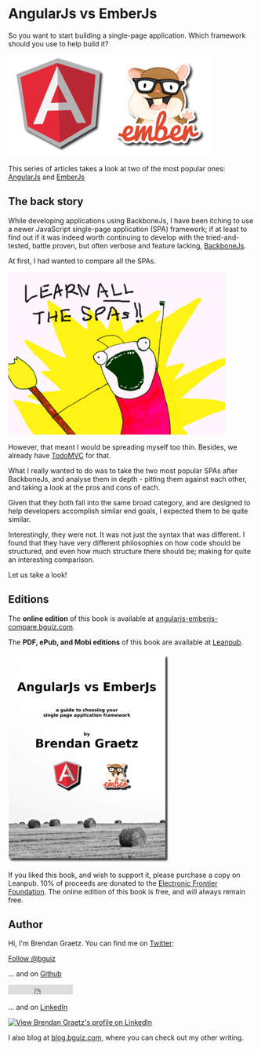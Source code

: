 # AngularJs vs EmberJs

So you want to start building a single-page application.
Which framework should you use to help build it?

![AngularJs vs EmberJs](/images/angularjs-emberjs.png)

This series of articles takes a look at two of the most popular ones:
[AngularJs](http://angularjs.org/) and
[EmberJs](http://emberjs.com/)

## The back story

While developing applications using BackboneJs, I have been itching to use a newer JavaScript single-page application (SPA) framework;
if at least to find out if it was indeed worth continuing to develop with the tried-and-tested, battle proven,
but often verbose and feature lacking,
[BackboneJs](http://backbonejs.org/).

At first, I had wanted to compare all the SPAs.

![Learn All the SPAs!](/images/learn-all-the-spas.png)

However, that meant I would be spreading myself too thin.
Besides, we already have [TodoMVC](http://todomvc.com/) for that.

What I really wanted to do was to take the two most popular SPAs after BackboneJs,
and analyse them in depth -
pitting them against each other, and taking a look at the pros and cons of each.

Given that they both fall into the same broad category,
and are designed to help developers accomplish similar end goals,
I expected them to be quite similar.

Interestingly, they were not.
It was not just the syntax that was different.
I found that they have very different philosophies on
how code should be structured,
and even how much structure there should be;
making for quite an interesting comparison.

Let us take a look!

## Editions

The **online edition** of this book is available at
[angularjs-emberjs-compare.bguiz.com](http://angularjs-emberjs-compare.bguiz.com).

The **PDF, ePub, and Mobi editions** of this book are available at
[Leanpub](https://leanpub.com/angularjs-emberjs-compare?a=27hVMyWVn46xaZCi6E563X&subID=gitbookb).

[![AngularJs vs EmberJs on Leanpub](/images/title_page_small_shadow.png)](https://leanpub.com/angularjs-emberjs-compare?a=27hVMyWVn46xaZCi6E563X&subID=gitbookbc)

If you liked this book, and wish to support it,
please purchase a copy on Leanpub.
10% of proceeds are donated to the
[Electronic Frontier Foundation](https://www.eff.org/).
The online edition of this book is free, and will always remain free.

## Author

Hi, I'm Brendan Graetz. You can find me on [Twitter](https://twitter.com/bguiz "Follow @bguiz"):

<a href="https://twitter.com/bguiz" class="twitter-follow-button" data-show-count="false" data-size="large">
   Follow @bguiz
</a>
<script>
    !function(d,s,id){var js,fjs=d.getElementsByTagName(s)[0],p=/^http:/.test(d.location)?'http':'https';if(!d.getElementById(id)){js=d.createElement(s);js.id=id;js.src=p+'://platform.twitter.com/widgets.js';fjs.parentNode.insertBefore(js,fjs);}}(document, 'script', 'twitter-wjs');
</script>

... and on [Github](https://github.com/bguiz)

<iframe src="http://ghbtns.com/github-btn.html?user=bguiz&type=follow"
    allowtransparency="true" frameborder="0" scrolling="0" width="132" height="20">
</iframe>

... and on [LinkedIn](https://www.linkedin.com/in/brendangraetz "Brendan Graetz on LinkedIn")

<a href="https://www.linkedin.com/in/brendangraetz">
<img src="http://s.c.lnkd.licdn.com/scds/common/u/img/webpromo/btn_viewmy_160x33.png" width="160" height="33" border="0" alt="View Brendan Graetz's profile on LinkedIn">
</a>

I also blog at [blog.bguiz.com](http://blog.bguiz.com),
where you can check out my other writing.
